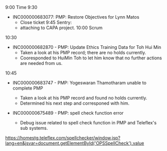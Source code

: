 9:00
Time
9:30
- INC000000683077: PMP: Restore Objectives for Lynn Matos
	- Close ticket
9:45
Sentry:
	- attaching to CAPA project.
10:00
Scrum

10:30
- INC000000682870 - PMP: Update Ethics Training Data for Toh Hui Min
	- Taken a look at his PMP record; there are no holds currently.
	- Cooresponded to HuiMin Toh to let him know that no further actions are needed from us.

10:45
- INC000000683747 - PMP: Yogeswaran Thamotharam unable to complete PMP
    - Taken a look at his PMP record and found no holds currently.
    - Determined his next step and corresponed with him.

- INC000000675489 - PMP: spell check function error
    - Debug issue related to spell check function in PMP and Teleflex's sub systems.


https://homestg.teleflex.com/spellchecker/window.jsp?lang=en&jsvar=document.getElementById('OPSSpellCheck').value



